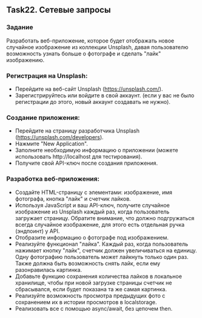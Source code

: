 ## Task22. Сетевые запросы

### Задание 
Разработать веб-приложение, которое будет отображать новое случайное изображение из коллекции Unsplash, давая пользователю возможность узнать больше о фотографе и сделать "лайк" изображению.

### Регистрация на Unsplash:
* Перейдите на веб-сайт Unsplash (https://unsplash.com/).
* Зарегистрируйтесь или войдите в свой аккаунт. (если у вас не было регистрации до этого, новый аккаунт создавать не нужно).

### Создание приложения:
* Перейдите на страницу разработчика Unsplash (https://unsplash.com/developers).
* Нажмите "New Application".
* Заполните необходимую информацию о приложении (можете использовать http://localhost для тестирования).
* Получите свой API-ключ после создания приложения.

### Разработка веб-приложения:
* Создайте HTML-страницу с элементами: изображение, имя фотографа, кнопка "лайк" и счетчик лайков.
* Используя JavaScript и ваш API-ключ, получите случайное изображение из Unsplash каждый раз, когда пользователь загружает страницу. Обратите внимание, что должно подгружаться всегда случайное изображение, для этого есть отдельная ручка (эндпоинт) у API.
* Отобразите информацию о фотографе под изображением.
* Реализуйте функционал "лайка". Каждый раз, когда пользователь нажимает кнопку "лайк", счетчик должен увеличиваться на единицу. Одну фотографию пользователь может лайкнуть только один раз. Также должна быть возможность снять лайк, если ему разонравилась картинка.
* Добавьте функцию сохранения количества лайков в локальное хранилище, чтобы при новой загрузке страницы счетчик не сбрасывался, если будет показана та же самая картинка.
* Реализуйте возможность просмотра предыдущих фото с сохранением их в истории просмотров в localstorage.
* Реализовать все с помощью async/await, без цепочем then.